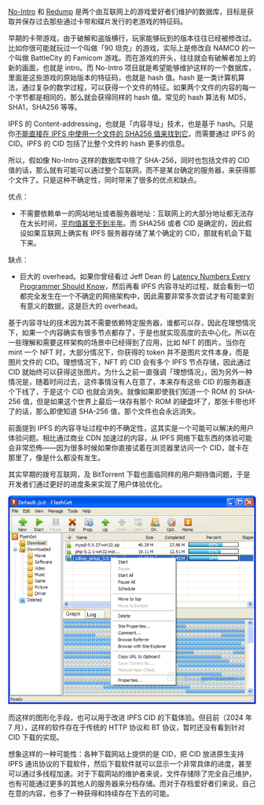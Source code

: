 [No-Intro](https://no-intro.org/) 和 [Redump](http://redump.org/) 是两个由互联网上的游戏爱好者们维护的数据库，目标是获取并保存过去那些通过卡带和碟片发行的老游戏的特征码。

早期的卡带游戏，由于破解和盗版横行，玩家能够玩到的版本往往已经被修改过。比如你很可能就玩过一个叫做「90 坦克」的游戏，实际上是修改自 NAMCO 的一个叫做 BattleCity 的 Famicom 游戏。而在游戏的开头，往往就会有破解者加上的新的画面，也就是 intro。而 No-Intro 项目就是希望能够维护这样的一个数据库，里面是这些游戏的原始版本的特征码，也就是 hash 值。hash 是一类计算机算法，通过复杂的数学过程，可以获得一个文件的特征。如果两个文件的内容的每一个字节都是相同的，那么就会获得同样的 hash 值。常见的 hash 算法有 MD5，SHA1，SHA256 等等。

IPFS 的 Content-addressing，也就是「内容寻址」技术，也是基于 hash。只是你[不能直接在 IPFS 中使用一个文件的 SHA256 值来找到它](https://discuss.ipfs.tech/t/receive-a-file-with-an-known-sha256-sum-from-ipfs/7122)，而需要通过 IPFS 的 CID。IPFS 的 CID 包括了比整个文件的 hash 更多的信息。

所以，假如像 No-Intro 这样的数据库中除了 SHA-256，同时也包括文件的 CID 值的话，那么就有可能可以通过整个互联网，而不是某台确定的服务器，来获得那个文件了。只是这种不确定性，同时带来了很多的优点和缺点。

优点：

- 不需要依赖单一的网站地址或者服务器地址：互联网上的大部分地址都无法存在太长时间，[平均值甚至不到半年](https://blogs.loc.gov/thesignal/2011/11/the-average-lifespan-of-a-webpage/)。而 SHA256 或者 CID 是确定的，因此假设如果互联网上确实有 IPFS 服务器存储了某个确定的 CID，那就有机会下载下来。

缺点：

- 巨大的 overhead。如果你曾经看过 Jeff Dean 的 [Latency Numbers Every Programmer Should Know](https://gist.github.com/jboner/2841832)，然后再看 IPFS 内容寻址的过程，就会看到一切都完全发生在一个不确定的网络架构中，因此需要非常多次尝试才有可能拿到有意义的数据，这是巨大的 overhead。

基于内容寻址的技术因为其不需要依赖特定服务器，谁都可以存，因此在理想情况下，如果一个内容确实有很多节点都存了，于是也就实现高度的去中心化。所以在一些理解和需要这样架构的场景中已经得到了应用，比如 NFT 的图片。当你在 mint 一个 NFT 时，大部分情况下，你获得的 token 并不是图片文件本身，而是图片文件的 CID。理想情况下，NFT 的 CID 会有多个 IPFS 节点存储，因此通过 CID 就始终可以获得这张图片。为什么之前一直强调「理想情况」，因为另外一种情况是，随着时间过去，这件事情没有人在意了，本来存有这些 CID 的服务器逐个下线了，于是这个 CID 也就会消失。就像如果即使我们知道一个 ROM 的 SHA-256 值，但是如果这个世界上最后一块存有那个 ROM 的硬盘坏了，那张卡带也坏了的话，那么即使知道 SHA-256 值，那个文件也会永远消失。

前面提到 IPFS 的内容寻址过程中的不确定性，这其实是一个可能可以解决的用户体验问题。相比通过商业 CDN 加速过的内容，从 IPFS 网络下载东西的体验可能会非常恐怖——因为很多时候如果你直接试着在浏览器里访问一个 CID，就卡在那里了，像是什么都没有发生。

其实早期的拨号互联网，及 BitTorrent 下载也面临同样的用户期待值问题，于是开发者们通过更好的进度条来实现了用户体验优化。

![](flashget.gif)

而这样的图形化手段，也可以用于改进 IPFS CID 的下载体验。但目前（2024 年 7 月），这样的软件存在于传统的 HTTP 协议和 BT 协议，暂时还没有看到针对 CID 下载的实现。

想象这样的一种可能性：各种下载网站上提供的是 CID，把 CID 放进原生支持 IPFS 通讯协议的下载软件，然后下载软件就可以显示一个非常具体的进度，甚至可以通过多线程加速。对于下载网站的维护者来说，文件存储除了完全自己维护，也有可能通过更多的其他人的服务器来分档存储。而对于存档爱好者们来说，自己在意的内容，也多了一种获得和持续存在下去的可能。